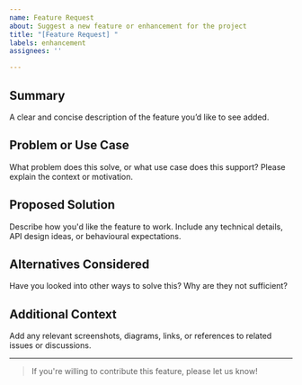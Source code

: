 ```yaml
---
name: Feature Request
about: Suggest a new feature or enhancement for the project
title: "[Feature Request] "
labels: enhancement
assignees: ''

---
```


## Summary

A clear and concise description of the feature you’d like to see added.

## Problem or Use Case

What problem does this solve, or what use case does this support? Please explain the context or motivation.

## Proposed Solution

Describe how you'd like the feature to work. Include any technical details, API design ideas, or behavioural expectations.

## Alternatives Considered

Have you looked into other ways to solve this? Why are they not sufficient?

## Additional Context

Add any relevant screenshots, diagrams, links, or references to related issues or discussions.

---

> If you're willing to contribute this feature, please let us know!
